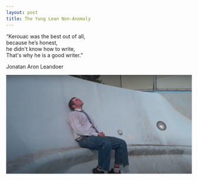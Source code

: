 ```yaml
---
layout: post
title: The Yung Lean Non-Anomaly 
---
```


“Kerouac was the best out of all,<br> 
because he’s honest,<br> 
he didn't know how to write,<br> 
That's why he is a good writer.”<br>

Jonatan Aron Leandoer<br> 


![Yunglean](/images/yung1.PNG)


